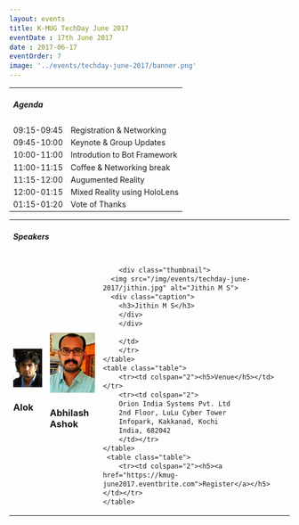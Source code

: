 ```yaml
---
layout: events
title: K-MUG TechDay June 2017
eventDate : 17th June 2017
date : 2017-06-17
eventOrder: 7
image: '../events/techday-june-2017/banner.png'
---
```

<div class="col-lg-10 col-lg-offset-1 text-center">
    <table class="table">
        <tr><td colspan="2"><h5>Agenda</h5></td></tr>
        <tr><td class="col-md-6">09:15-09:45</td><td class="col-md-6">Registration &amp; Networking</td></tr>
        <tr><td class="col-md-6">09:45-10:00</td><td class="col-md-6">Keynote &amp; Group Updates</td></tr>
        <tr><td class="col-md-6">10:00-11:00</td><td class="col-md-6">Introdution to Bot Framework</td></tr>
        <tr><td class="col-md-6">11:00-11:15</td><td class="col-md-6">Coffee &amp; Networking break</td></tr>
        <tr><td class="col-md-6">11:15-12:00</td><td class="col-md-6">Augumented Reality</td></tr>
        <tr><td class="col-md-6">12:00-01:15</td><td class="col-md-6">Mixed Reality using HoloLens</td></tr>
        <tr><td class="col-md-6">01:15-01:20</td><td class="col-md-6">Vote of Thanks</td></tr>
    </table>
    <table class="table">
        <tr><td colspan="3"><h5>Speakers</h5></td></tr>
        <tr>
        <td class="col-md-4">
            <div class="thumbnail">
      <img src="/img/events/techday-june-2017/alok.jpg" alt="Alok">
      <div class="caption">
        <h3>Alok</h3>
        </div>
        </div>
        </td>
        <td class="col-md-4">
            <div class="thumbnail">
      <img src="/img/events/techday-june-2017/abhilash.jpg" alt="Abhilash Ashok">
      <div class="caption">
        <h3>Abhilash Ashok</h3>
        </div>
        </div>
        </td>
        <td class="col-md-4">
        
        <div class="thumbnail">
      <img src="/img/events/techday-june-2017/jithin.jpg" alt="Jithin M S">
      <div class="caption">
        <h3>Jithin M S</h3>
        </div>
        </div>
        
        </td>
        </tr>
    </table>
    <table class="table">
        <tr><td colspan="2"><h5>Venue</h5></td></tr>
        <tr><td colspan="2">
        Orion India Systems Pvt. Ltd
        2nd Floor, LuLu Cyber Tower
        Infopark, Kakkanad, Kochi
        India, 682042
        </td></tr>
    </table>
     <table class="table">
        <tr><td colspan="2"><h5><a href="https://kmug-june2017.eventbrite.com">Register</a></h5></td></tr>
    </table>
</div>
